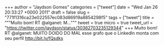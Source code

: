 
+++
author = "Jaydson Gomes"
categories = ["tweet"]
date = "Wed Jan 26 20:33:27 +0000 2011"
draft = false
slug = "771f1316ca23e022557ec083d86919a8854298f5"
tags = ["tweet"]
title = """Muito bom! RT @alganet: M..."""
tweet = true
micro = true
tweet_url = "https://twitter.com/jaydson/status/30362703235129344"
+++
Muito bom! RT @alganet: MUITO DOIDO DO MAL esse grafo que o LinkedIn monta com seu perfil http://bit.ly/fQsdks
